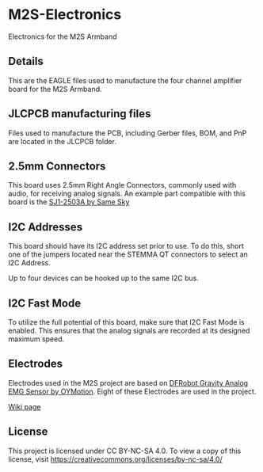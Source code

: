 # M2S-Electronics
Electronics for the M2S Armband

## Details

This are the EAGLE files used to manufacture the four channel amplifier board
for the M2S Armband.

## JLCPCB manufacturing files

Files used to manufacture the PCB, including Gerber files, BOM, and PnP are
located in the JLCPCB folder.

## 2.5mm Connectors

This board uses 2.5mm Right Angle Connectors, commonly used with audio, for 
receiving analog signals. An example part compatible with this board is the
[SJ1-2503A by Same Sky](https://www.digikey.com/en/products/detail/same-sky-formerly-cui-devices/SJ1-2503A/738680)

## I2C Addresses

This board should have its I2C address set prior to use. To do this, short
one of the jumpers located near the STEMMA QT connectors to select an I2C
Address.

Up to four devices can be hooked up to the same I2C bus.

## I2C Fast Mode

To utilize the full potential of this board, make sure that I2C Fast Mode is
enabled. This ensures that the analog signals are recorded at its designed
maximum speed.

## Electrodes

Electrodes used in the M2S project are based on [DFRobot Gravity Analog EMG
Sensor by OYMotion](https://www.dfrobot.com/product-1661.html).
Eight of these Electrodes are used in the project.

[Wiki page](https://wiki.dfrobot.com/analog_emg_sensor_by_oymotion_sku_sen0240)

## License

This project is licensed under CC BY-NC-SA 4.0. To view a copy of this license,
visit https://creativecommons.org/licenses/by-nc-sa/4.0/
